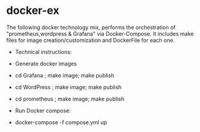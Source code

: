 # docker-ex

The following docker technology mix, performs the orchestration of "prometheus,wordpress & Grafana" via Docker-Compose. It includes make files for image creation/customization and DockerFile for each one.

* Technical instructions:

* Generate docker images

* cd Grafana ; make image; make publish
* cd WordPress ; make image; make publish
* cd prometheus ; make image; make publish

* Run Docker compose:
* docker-compose -f compose.yml up
